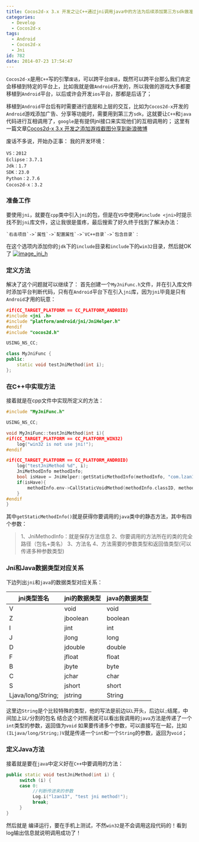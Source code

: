```yaml
---
title: Cocos2d-x 3.x 开发之让C++通过jni调用java中的方法为后续添加第三方sdk做准备
categories:
  - Develop
  - Cocos2d-x
tags:
  - Android
  - Cocos2d-x
  - Jni
id: 782
date: 2014-07-23 17:54:47
---
```


`Cocos2d-x`是用`C++`写的引擎`废话`，可以跨平台`废话`，既然可以跨平台那么我们肯定会移植到特定的平台上，比如我就是做`Android`开发的，所以我做的游戏大多都要移植到`Android`平台，以后或许会开发`ios`平台，那都是后话了；

移植到`Android`平台后有时需要进行底层和上层的交互，比如为`Cocos2d-x`开发的`Android`游戏添加广告、分享等功能时，需要用到第三方`sdk`，这就要让`C++`和`java`代码进行互相调用了，`google`是有提供jni接口来实现他们的互相调用的；
这里有一篇文章[Cocos2d-x 3.x 开发之添加游戏截图分享到新浪微博](http://melove.net/lzan13/cocos2d-x-share-sina-weibo-787.html)

废话不多说，开始办正事：
我的开发环境：

    VS：2012
    Eclipse：3.7.1
    Jdk：1.7
    SDK：23.0
    Python：2.7.6
    Cocos2d-x：3.2

### 准备工作
要使用`jni`，就要在`cpp`类中引入`jni`的包，但是在`VS`中使用`#include <jni>`时提示找不到`jni`库文件，这让我很是蛋疼，最后搜索了好久终于找到了解决办法：

    `右击项目`->`属性`->`配置属性`->`VC++目录`->`包含目录`：

在这个选项内添加你的`jdk`下的`include`目录和`include`下的`win32`目录，然后就OK了
[![image_jni_h](http://wp-melove.qiniudn.com/blogimg/2014/07/image_jni_h.png)](http://wp-melove.qiniudn.com/blogimg/2014/07/image_jni_h.png)

### 定义方法
解决了这个问题就可以继续了：
首先创建一个`MyJniFunc.h`文件，并在引入库文件时添加平台判断代码，只有在`Android`平台下在引入`jni`库，因为`jni`毕竟是只有`Android`才用的玩意：
```c++
#if(CC_TARGET_PLATFORM == CC_PLATFORM_ANDROID)
#include <jni .h>
#include "platform/android/jni/JniHelper.h"
#endif
#include "cocos2d.h"

USING_NS_CC;

class MyJniFunc {
public:
    static void testJniMethod(int i);
};
```

### 在C++中实现方法
接着就是在cpp文件中实现所定义的方法：
```C++
#include "MyJniFunc.h"

USING_NS_CC;

void MyJniFunc::testJniMethod(int i){
#if(CC_TARGET_PLATFORM == CC_PLATFORM_WIN32)
    log("win32 is not use jni!");
#endif

#if(CC_TARGET_PLATFORM == CC_PLATFORM_ANDROID)
    log("testJniMethod %d", i);
    JniMethodInfo methodInfo;
    bool isHave = JniHelper::getStaticMethodInfo(methodInfo, "com.lzan13.game.hello.HelloActivity", "testJniMethod", "(I)V");
    if(isHave){
        methodInfo.env->CallStaticVoidMethod(methodInfo.classID, methodInfo.methodID, i);
    }
#endif
}
```
其中`getStaticMethodInfo()`就是获得你要调用的`java`类中的静态方法，其中有四个参数：
> 1、JniMethodInfo：就是保存方法信息
> 2、你要调用的方法所在的类的完全路径（包名+类名）
> 3、方法名
> 4、方法需要的参数类型和返回值类型(可以传递多种参数类型)
           
### Jni和Java数据类型对应关系
下边列出`jni`和`java`的数据类型对应关系：

| jni类型签名        | jni的数据类型 | java的数据类型 |
| ------------------ |:------------- |:-------------- |
| V                  | void          | void           |
| Z                  | jboolean      | boolean        |
| I                  | jint          | int            |
| J                  | jlong         | long           |
| D                  | jdouble       | double         |
| F                  | jfloat        | float          |
| B                  | jbyte         | byte           |
| C                  | jchar         | char           |
| S                  | jshort        | short          |
| Ljava/long/String; | jstring       | String         |

这里边`String`是个比较特殊的类型，他的写法是前边以`L`开头，后边以`;`结尾，中间加上以`/`分割的包名
结合这个对照表就可以看出我调用的`java`方法是传递了一个`int`类型的参数，返回值为`void`
如果要传递多个参数，可以直接写在一起，比如`(ILjava/long/String;)V`就是传递一个`int`和一个`String`的参数，返回为`void`；

### 定义Java方法
接着就是要在`java`中定义好在`C++`中要调用的方法：
```c++
public static void testJniMethod(int i) {
     switch (i) {
     case 0:
          //判断传进来的参数
          Log.i("lzan13", "test jni method!");
          break;
     }
}
```
然后就是 编译运行，要在手机上测试，不然`win32`是不会调用这段代码的！看到log输出信息就说明调用成功了！